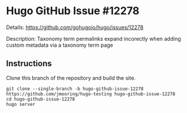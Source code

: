 # Hugo GitHub Issue #12278

Details: <https://github.com/gohugoio/hugo/issues/12278>

Description: Taxonomy term permalinks expand incorectly when adding custom metadata via a taxonomy term page

## Instructions

Clone this branch of the repository and build the site.

```text
git clone --single-branch -b hugo-github-issue-12278 https://github.com/jmooring/hugo-testing hugo-github-issue-12278
cd hugo-github-issue-12278
hugo server
```

